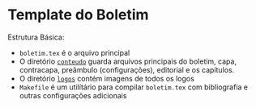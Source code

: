 # Template do Boletim

Estrutura Básica:

* `boletim.tex` é o arquivo principal
* O diretório [`conteudo`](./conteudo/) guarda arquivos principais do boletim, capa, contracapa, preâmbulo (configurações), editorial e os capítulos.
* O diretório [`logos`](./logos/) contém imagens de todos os logos
* `Makefile` é um utilítário para compilar `boletim.tex` com bibliografia e outras configurações adicionais
